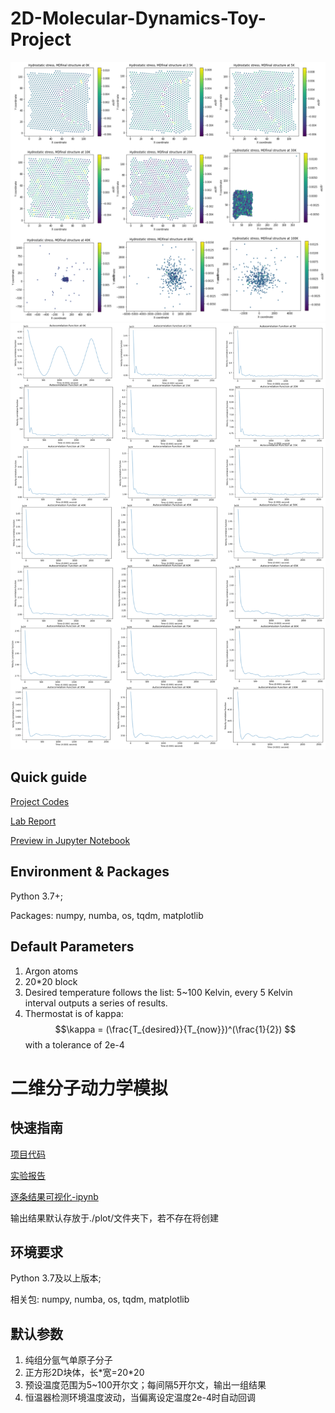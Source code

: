 # 2D-Molecular-Dynamics-Toy-Project

![output1](https://github.com/StarLiu714/2D-Molecular-Dynamics-Toy-Project/blob/20230408/Lab-Report/assets/image-20230317182124350.png)
![output2](https://github.com/StarLiu714/2D-Molecular-Dynamics-Toy-Project/blob/20230408/Lab-Report/assets/image-20230317181913537.png)


## Quick guide

[Project Codes](https://github.com/StarLiu714/2D-Molecular-Dynamics-Toy-Project/tree/20230408/Proj)  

[Lab Report](https://github.com/StarLiu714/2D-Molecular-Dynamics-Toy-Project/blob/20230408/Lab-Report/Lab%20report.md)   

[Preview in Jupyter Notebook](https://github.com/StarLiu714/2D-Molecular-Dynamics-Toy-Project/blob/20230408/Notebook_MD_2d_Argon_Proj.ipynb)   



## Environment & Packages

Python 3.7+; 

Packages:  numpy, numba, os, tqdm, matplotlib

## Default Parameters
1. Argon atoms 
2. 20\*20 block
3. Desired temperature follows the list: 5~100 Kelvin, every 5 Kelvin interval outputs a series of results.
4. Thermostat is of kappa: $$\kappa = (\frac{T_{desired}}{T_{now}})^(\frac{1}{2}) $$ with a tolerance of 2e-4






# 二维分子动力学模拟

## 快速指南

[项目代码](https://github.com/StarLiu714/2D-Molecular-Dynamics-Toy-Project/tree/20230408/Proj)  

[实验报告](https://github.com/StarLiu714/2D-Molecular-Dynamics-Toy-Project/blob/20230408/Lab-Report/Lab%20report.md)  

[逐条结果可视化-ipynb](https://github.com/StarLiu714/2D-Molecular-Dynamics-Toy-Project/blob/20230408/Notebook_MD_2d_Argon_Proj.ipynb)  

输出结果默认存放于./plot/文件夹下，若不存在将创建

## 环境要求

Python 3.7及以上版本; 

相关包:  numpy, numba, os, tqdm, matplotlib

## 默认参数
1. 纯组分氩气单原子分子
2. 正方形2D块体，长\*宽=20\*20
3. 预设温度范围为5~100开尔文；每间隔5开尔文，输出一组结果
4. 恒温器检测环境温度波动，当偏离设定温度2e-4时自动回调
